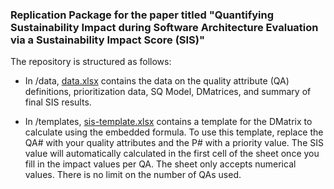 ### Replication Package for the paper titled "Quantifying Sustainability Impact during Software Architecture Evaluation via a Sustainability Impact Score (SIS)"


The repository is structured as follows:

- In /data, [data.xlsx](data/data.xlsx) contains the data on the quality attribute (QA) definitions, prioritization data, SQ Model, DMatrices, and summary of final SIS results.
  
- In /templates, [sis-template.xlsx](templates/sis-template.xlsx) contains a template for the DMatrix to calculate using the embedded formula. To use this template, replace the QA# with your quality attributes and the P# with a priority value. The SIS value will automatically calculated in the first cell of the sheet once you fill in the impact values per QA. The sheet only accepts numerical values. There is no limit on the number of QAs used. 
